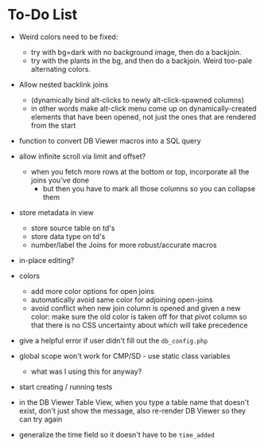 To-Do List
==========

* Weird colors need to be fixed:
    * try with bg=dark with no background image, then do a backjoin.
    * try with the plants in the bg, and then do a backjoin.
      Weird too-pale alternating colors.

* Allow nested backlink joins
    * (dynamically bind alt-clicks to newly alt-click-spawned columns)
    * in other words make alt-click menu come up on dynamically-created elements that have been opened,
      not just the ones that are rendered from the start

* function to convert DB Viewer macros into a SQL query

* allow infinite scroll via limit and offset?
    * when you fetch more rows at the bottom or top, incorporate all the joins you've done
        * but then you have to mark all those columns so you can collapse them

* store metadata in view
    * store source table on td's
    * store data type on td's
    * number/label the Joins for more robust/accurate macros

* in-place editing?

* colors
    * add more color options for open joins
    * automatically avoid same color for adjoining open-joins
    * avoid conflict when new join column is opened and given a new color:
      make sure the old color is taken off for that pivot column
      so that there is no CSS uncertainty about which will take precedence

* give a helpful error if user didn't fill out the `db_config.php`

* global scope won't work for CMP/SD - use static class variables
    * what was I using this for anyway?

* start creating / running tests

* in the DB Viewer Table View, when you type a table name that doesn't exist,
  don't just show the message, also re-render DB Viewer so they can try again

* generalize the time field so it doesn't have to be `time_added`

